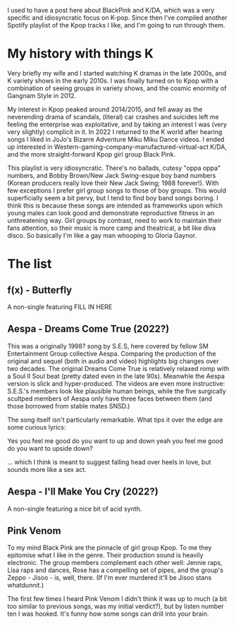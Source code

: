 I used to have a post here about BlackPink and K/DA, which was a very specific and idiosyncratic focus on K-pop. Since then I've compiled another Spotify playlist of the Kpop tracks I like, and I'm going to run through them.

# My history with things K

Very briefly my wife and I started watching K dramas in the late 2000s, and K variety shows in the early 2010s. I was finally turned on to Kpop with a combination of seeing groups in variety shows, and the cosmic enormity of Gangnam Style in 2012.

My interest in Kpop peaked around 2014/2015, and fell away as the neverending drama of scandals, (literal) car crashes and suicides left me feeling the enterprise was exploitative, and by taking an interest I was (very very slightly) complicit in it. In 2022 I returned to the K world after hearing songs I liked in JoJo's Bizarre Adventure Miku Miku Dance videos. I ended up interested in Western-gaming-company-manufactured-virtual-act K/DA, and the more straight-forward Kpop girl group Black Pink.

This playlist is very idiosyncratic. There's no ballads, cutesy "oppa oppa" numbers, and Bobby Brown/New Jack Swing-esque boy band numbers (Korean producers really love their New Jack Swing; 1988 forever!). With few exceptions I prefer girl group songs to those of boy groups. This would superficially seem a bit pervy, but I tend to find boy band songs boring. I think this is because these songs are intended as frameworks upon which young males can look good and demonstrate reproductive fitness in an unthreatening way. Girl groups by contrast, need to work to maintain their fans attention, so their music is more camp and theatrical, a bit like diva disco. So basically I'm like a gay man whooping to Gloria Gaynor.


# The list

## f(x) - Butterfly

A non-single featuring FILL IN HERE

## Aespa - Dreams Come True (2022?)

This was a originally 1998? song by S.E.S, here covered by fellow SM Entertainment Group collective Aespa. Comparing the production of the original and sequel (both in audio and video) highlights big changes over two decades. The original Dreams Come True is relatively relaxed romp with a Soul II Soul beat (pretty dated even in the late 90s). Meanwhle the Aespa version is slick and hyper-produced. The videos are even more instructive: S.E.S.'s members look like plausible human beings, while the five surgically scultped members of Aespa only have three faces between them (and those borrowed from stable mates SNSD.) 

The song itself isn't particularly remarkable. What tips it over the edge are some curious lyrics:

Yes you feel me good
do you want to up and down
yeah you feel me good
do you want to upside down?

... which I think is meant to suggest falling head over heels in love, but sounds more like a sex act.

## Aespa - I'll Make You Cry (2022?)

A non-single featuring a nice bit of acid synth.

## Pink Venom

To my mind Black Pink are the pinnacle of girl group Kpop. To me they epitomise what I like in the genre. Their production sound is heavily electronic. The group members complement each other well: Jennie raps, Lisa raps and dances, Rose has a compelling set of pipes, and the group's Zeppo - Jisoo - is, well, there. (If I'm ever murdered it'll be Jisoo stans whatdunnit.)

The first few times I heard Pink Venom I didn't think it was up to much (a bit too similar to previous songs, was my initial verdict?), but by listen number ten I was hooked. It's funny how some songs can drill into your brain.

